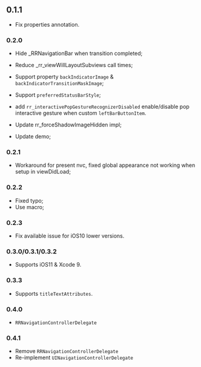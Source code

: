 ## 0.1.1

- Fix properties annotation.

### 0.2.0

- Hide _RRNavigationBar when transition completed;
- Reduce _rr_viewWillLayoutSubviews call times;
- Support property `backIndicatorImage` & `backIndicatorTransitionMaskImage`;
- Support `preferredStatusBarStyle`;
- add `rr_interactivePopGestureRecognizerDisabled` enable/disable pop interactive gesture when custom `leftBarButtonItem`.


- Update rr_forceShadowImageHidden impl;
- Update demo;

### 0.2.1

- Workaround for present nvc, fixed global appearance not working when setup in viewDidLoad;

### 0.2.2

- Fixed typo;
- Use macro;

### 0.2.3

- Fix available issue for iOS10 lower versions.

### 0.3.0/0.3.1/0.3.2

- Supports iOS11 & Xcode 9.

### 0.3.3

- Supports `titleTextAttributes`.

### 0.4.0

- `RRNavigationControllerDelegate`

### 0.4.1

- Remove `RRNavigationControllerDelegate`
- Re-implement `UINavigationControllerDelegate`